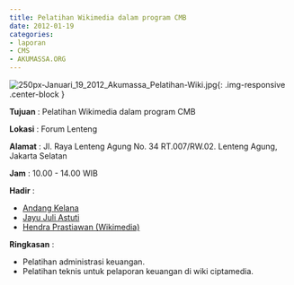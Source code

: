 ```yaml
---
title: Pelatihan Wikimedia dalam program CMB
date: 2012-01-19
categories:
- laporan
- CMS
- AKUMASSA.ORG
---
```


![250px-Januari_19_2012_Akumassa_Pelatihan-Wiki.jpg](/uploads/250px-Januari_19_2012_Akumassa_Pelatihan-Wiki.jpg){: .img-responsive .center-block }

**Tujuan** : Pelatihan Wikimedia dalam program CMB

**Lokasi** : 	Forum Lenteng

**Alamat** : Jl. Raya Lenteng Agung No. 34 RT.007/RW.02. Lenteng Agung, Jakarta Selatan

**Jam** : 10.00 - 14.00 WIB

**Hadir** : 
* [Andang Kelana](http://wiki.ciptamedia.org/wiki/Andang_Kelana)
* [Jayu Juli Astuti](http://wiki.ciptamedia.org/wiki/Jayu_Juli_Astuti)
* [Hendra Prastiawan (Wikimedia)](http://wiki.ciptamedia.org/wiki/Hendra_Prastiawan)

**Ringkasan** : 
* Pelatihan administrasi keuangan.
* Pelatihan teknis untuk pelaporan keuangan di wiki ciptamedia.
